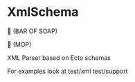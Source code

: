 # XmlSchema

🧼 (BAR OF SOAP)

🧽 (MOP)

XML Parser based on Ecto schemas

For examples look at test/xml test/support
